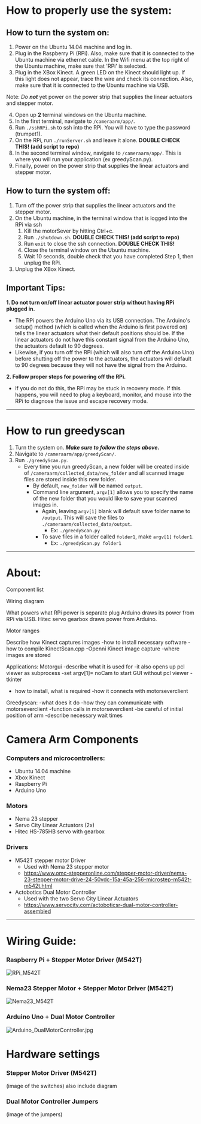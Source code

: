 # How to properly use the system:
## How to turn the system on:
1. Power on the Ubuntu 14.04 machine and log in. 
2. Plug in the Raspberry Pi (RPi). Also, make sure that it is connected to the Ubuntu machine via ethernet cable. In the Wifi menu at the top right of the Ubuntu machine, make sure that 'RPi' is selected.
3. Plug in the XBox Kinect. A green LED on the Kinect should light up. If this light  does not appear, trace the wire and check its connection. Also, make sure that it is connected to the Ubuntu machine via USB.

Note: _Do **not**_ yet power on the power strip that supplies the linear actuators and stepper motor.

4. Open up **2** terminal windows on the Ubuntu machine.
5. In the first terminal, navigate to `/cameraarm/app/`.
6. Run `./sshRPi.sh` to ssh into the RPi. You will have to type the password (trumpet1).
7. On the RPi, run `./runServer.sh` and leave it alone. **DOUBLE CHECK THIS! (add script to repo)**
8. In the second terminal window, navigate to `/cameraarm/app/`. This is where you will run your application (ex greedyScan.py).
9. Finally, power on the power strip that supplies the linear actuators and stepper motor.
## How to turn the system off:
1. Turn off the power strip that supplies the linear actuators and the stepper motor.
2. On the Ubuntu machine, in the terminal window that is logged into the RPi via ssh
	1. Kill the motorSever by hitting Ctrl+c.
	2. Run `./shutdown.sh`. **DOUBLE CHECK THIS! (add script to repo)**
	3. Run `exit` to close the ssh connection. **DOUBLE CHECK THIS!**
	4. Close the terminal window on the Ubuntu machine.
	5. Wait 10 seconds, double check that you have completed Step 1, then unplug the RPi.
3. Unplug the XBox Kinect.
## Important Tips:
**1. Do not turn on/off linear actuator power strip without having RPi plugged in.** 
* The RPi powers the Arduino Uno via its USB connection. The Arduino's setup() method (which is called when the Arduino is first powered on) tells the linear actuators what their default positions should be. If the linear actuators do not have this constant signal from the Arduino Uno, the actuators default to 90 degrees.
* Likewise, if you turn off the RPi (which will also turn off the Arduino Uno) before shutting off the power to the actuators, the actuators will default to 90 degrees because they will not have the signal from the Arduino. 

**2. Follow proper steps for powering off the RPi.**
* If you do not do this, the RPi may be stuck in recovery mode. If this happens, you will need to plug a keyboard, monitor, and mouse into the RPi to diagnose the issue and escape recovery mode. 

-----
# How to run greedyscan
1. Turn the system on. **_Make sure to follow the steps above._**
2. Navigate to `/cameraarm/app/greedyScan/`.
3. Run `./greedyScan.py`.
	* Every time you run greedyScan, a new folder will be created inside of `/cameraarm/collected_data/new_folder` and all scanned image files are stored inside this new folder.
		* By default, `new_folder` will be named `output`.
		* Command line argument, `argv[1]` allows you to specify the name of the new folder that you would like to save your scanned images in. 
			* Again, leaving `argv[1]` blank will default save folder name to `/output`. This will save the files to `./cameraarm/collected_data/output`.
				* Ex: `./greedyScan.py`
			* To save files in a folder called `folder1`, make `argv[1]` `folder1`.
				* Ex: `./greedyScan.py folder1`

-----
# About:

Component list

Wiring diagram

What powers what
RPi power is separate plug
Arduino draws its power from RPi via USB. 
Hitec servo gearbox draws power from Arduino. 

Motor ranges

Describe how Kinect captures images 
-how to install necessary software
-how to compile KinectScan.cpp
-Openni Kinect image capture
-where images are stored

Applications:
Motorgui
-describe what it is used for
-it also opens up pcl viewer as subprocess
   -set argv[1]= noCam to start GUI without pcl viewer
-tkinter
   - how to install, what is required
-how it connects with motorseverclient

Greedyscan:
-what does it do
-how they can communicate with motorseverclient
-function calls in motorseverclient
-be careful of initial position of arm 
-describe necessary wait times



# Camera Arm Components
### Computers and microcontrollers:
* Ubuntu 14.04 machine
* Xbox Kinect
* Raspberry Pi
* Arduino Uno

### Motors
* Nema 23 stepper
* Servo City Linear Actuators (2x)
* Hitec HS-785HB servo with gearbox

### Drivers
* M542T stepper motor Driver
	* Used with Nema 23 stepper motor
	* https://www.omc-stepperonline.com/stepper-motor-driver/nema-23-stepper-motor-drive-24-50vdc-15a-45a-256-microstep-m542t-m542t.html
* Actobotics Dual Motor Controller
	* Used with the two Servo City Linear Actuators
	* https://www.servocity.com/actoboticsr-dual-motor-controller-assembled 
_____
# Wiring Guide:
### Raspberry Pi + Stepper Motor Driver (M542T)
![RPi_M542T](/resources/RPi_M542T.jpg)
### Nema23 Stepper Motor + Stepper Motor Driver (M542T)
![Nema23_M542T](/resources/Nema23_M542T.jpg)
### Arduino Uno + Dual Motor Controller
![Arduino_DualMotorController.jpg](/resources/Arduino_DualMotorController.jpg.jpg)
# Hardware settings
### Stepper Motor Driver (M542T)
(image of the switches)
also include diagram
### Dual Motor Controller Jumpers
(image of the jumpers)